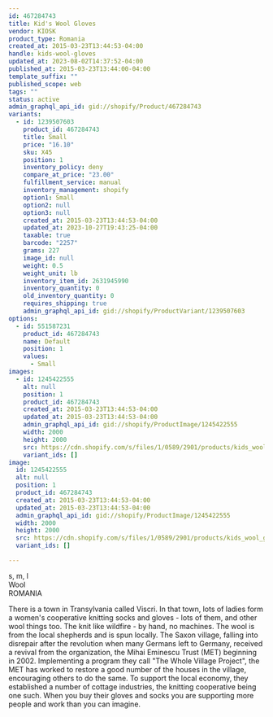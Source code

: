```yaml
---
id: 467284743
title: Kid's Wool Gloves
vendor: KIOSK
product_type: Romania
created_at: 2015-03-23T13:44:53-04:00
handle: kids-wool-gloves
updated_at: 2023-08-02T14:37:52-04:00
published_at: 2015-03-23T13:44:00-04:00
template_suffix: ""
published_scope: web
tags: ""
status: active
admin_graphql_api_id: gid://shopify/Product/467284743
variants:
  - id: 1239507603
    product_id: 467284743
    title: Small
    price: "16.10"
    sku: X45
    position: 1
    inventory_policy: deny
    compare_at_price: "23.00"
    fulfillment_service: manual
    inventory_management: shopify
    option1: Small
    option2: null
    option3: null
    created_at: 2015-03-23T13:44:53-04:00
    updated_at: 2023-10-27T19:43:25-04:00
    taxable: true
    barcode: "2257"
    grams: 227
    image_id: null
    weight: 0.5
    weight_unit: lb
    inventory_item_id: 2631945990
    inventory_quantity: 0
    old_inventory_quantity: 0
    requires_shipping: true
    admin_graphql_api_id: gid://shopify/ProductVariant/1239507603
options:
  - id: 551587231
    product_id: 467284743
    name: Default
    position: 1
    values:
      - Small
images:
  - id: 1245422555
    alt: null
    position: 1
    product_id: 467284743
    created_at: 2015-03-23T13:44:53-04:00
    updated_at: 2015-03-23T13:44:53-04:00
    admin_graphql_api_id: gid://shopify/ProductImage/1245422555
    width: 2000
    height: 2000
    src: https://cdn.shopify.com/s/files/1/0589/2901/products/kids_wool_gloves_2.jpeg?v=1427132693
    variant_ids: []
image:
  id: 1245422555
  alt: null
  position: 1
  product_id: 467284743
  created_at: 2015-03-23T13:44:53-04:00
  updated_at: 2015-03-23T13:44:53-04:00
  admin_graphql_api_id: gid://shopify/ProductImage/1245422555
  width: 2000
  height: 2000
  src: https://cdn.shopify.com/s/files/1/0589/2901/products/kids_wool_gloves_2.jpeg?v=1427132693
  variant_ids: []

---
```


s, m, l  
Wool  
ROMANIA

There is a town in Transylvania called Viscri. In that town, lots of ladies form a women's cooperative knitting socks and gloves - lots of them, and other wool things too. The knit like wildfire - by hand, no machines. The wool is from the local shepherds and is spun locally. The Saxon village, falling into disrepair after the revolution when many Germans left to Germany, received a revival from the organization, the Mihai Eminescu Trust (MET) beginning in 2002. Implementing a program they call "The Whole Village Project", the MET has worked to restore a good number of the houses in the village, encouraging others to do the same. To support the local economy, they established a number of cottage industries, the knitting cooperative being one such. When you buy their gloves and socks you are supporting more people and work than you can imagine.